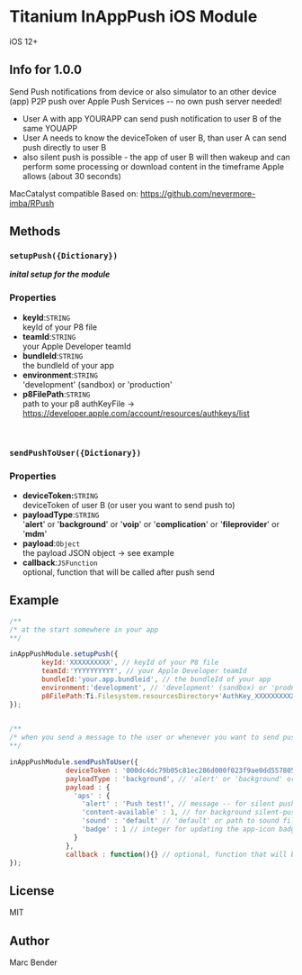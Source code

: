 # Titanium InAppPush iOS Module
iOS 12+ 


## Info for 1.0.0
Send Push notifications from device or also simulator to an other device (app)
P2P push over Apple Push Services -- no own push server needed!

- User A with app YOURAPP can send push notification to user B of the same YOUAPP
- User A needs to know the deviceToken of user B, than user A can send push directly to user B
- also silent push is possible - the app of user B will then wakeup and can perform some processing or download content in the timeframe Apple allows (about 30 seconds)

MacCatalyst compatible
Based on: https://github.com/nevermore-imba/RPush


## Methods
### `setupPush({Dictionary})`
***inital setup for the module***
### Properties

* **keyId**:`STRING`<br/>keyId of your P8 file
* **teamId**:`STRING`<br/>your Apple Developer teamId
* **bundleId**:`STRING`<br/>the bundleId of your app
* **environment**:`STRING`<br/>'development' (sandbox) or 'production'
* **p8FilePath**:`STRING`<br/>path to your p8 authKeyFile -> https://developer.apple.com/account/resources/authkeys/list

<br/>

### `sendPushToUser({Dictionary})`
### Properties

* **deviceToken:**`STRING`<br/>deviceToken of user B (or user you want to send push to)
* **payloadType**:`STRING`<br/>'**alert**' or '**background**' or '**voip**' or '**complication**' or '**fileprovider**' or '**mdm**'
* **payload**:`Object`<br/>the payload JSON object -> see example
* **callback**:`JSFunction`<br/>optional, function that will be called after push send



## Example

```js
/**
/* at the start somewhere in your app
**/

inAppPushModule.setupPush({
		keyId:'XXXXXXXXXX', // keyId of your P8 file
		teamId:'YYYYYYYYYY', // your Apple Developer teamId
		bundleId:'your.app.bundleid', // the bundleId of your app
		environment:'development', // 'development' (sandbox) or 'production'
		p8FilePath:Ti.Filesystem.resourcesDirectory+'AuthKey_XXXXXXXXXX.p8' // your p8 authKeyFile -> https://developer.apple.com/account/resources/authkeys/list
});
  

/**
/* when you send a message to the user or whenever you want to send push to the other user
**/

inAppPushModule.sendPushToUser({
              deviceToken : '000dc4dc79b05c81ec286d000f023f9ae0dd55780503d033dd9dd7f6ad000000', // deviceToken of user B
              payloadType : 'background', // 'alert' or 'background' or 'voip' or 'complication' or 'fileprovider' or 'mdm'
              payload : {
                'aps' : {
                  'alert' : 'Push test!', // message -- for silent push, if you want to show notification -> use local notification, because silent push does not trigger a visible notifiction
                  'content-available' : 1, // for background silent-push
                  'sound' : 'default' // 'default' or path to sound file
                  'badge' : 1 // integer for updating the app-icon badge counter
                }
              },
              callback : function(){} // optional, function that will be called after push send or error
});

```

## License

MIT

## Author

Marc Bender
